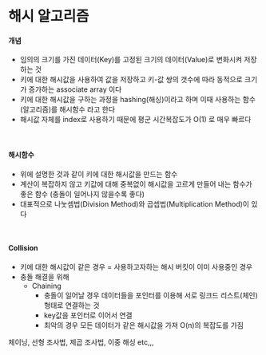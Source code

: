 # 해시 알고리즘

#### 개념

- 임의의 크기를 가진 데이터(Key)를 고정된 크기의 데이터(Value)로 변화시켜 저장하는 것
- 키에 대한 해시값을 사용하여 값을 저장하고 키-값 쌍의 갯수에 따라 동적으로 크기가 증가하는 associate array 이다 
- 키에 대한 해시값을 구하는 과정을 hashing(해싱)이라고 하며 이때 사용하는 함수(알고리즘)를 해시함수 라고 한다
- 해시값 자체를 index로 사용하기 때문에 평군 시간복잡도가 O(1) 로 매우 빠르다

<br>

#### 해시함수

- 위에 설명한 것과 같이 키에 대한 해시값을 만드는 함수
- 계산이 복잡하지 않고 키값에 대해 중복없이 해시값을 고르게 만들어 내는 함수가 좋은 함수 (충돌이 일어나지 않을수록 좋다)
- 대표적으로 나눗셈법(Division Method)와 곱셉법(Multiplication Method)이 있다



<br>

#### Collision

- 키에 대한 해시값이 같은 경우 = 사용하고자하는 해시 버킷이 이미 사용중인 경우
- 충돌 해결을 위해
  - Chaining
    - 충돌이 일어날 경우 데이터들을 포인터를 이용해 서로 링크드 리스트(체인)형태로 연결하는 것 
    - key값을 포인터로 이어서 연결
    - 최악의 경우 모든 데이터가 같은 해시값을 가져 O(n)의 복잡도를 가짐

체이닝, 선형 조사법, 제곱 조사법, 이중 해싱 etc,,,